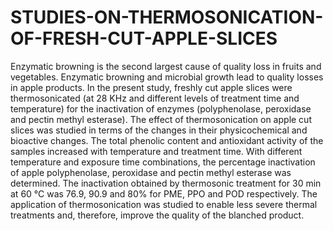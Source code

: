 # STUDIES-ON-THERMOSONICATION-OF-FRESH-CUT-APPLE-SLICES
Enzymatic browning is the second largest cause of quality loss in fruits and vegetables. Enzymatic browning and microbial growth lead to quality losses in apple products. In the present study, freshly cut apple slices were thermosonicated (at 28 KHz and different levels of treatment time and temperature) for the inactivation of enzymes (polyphenolase, peroxidase and pectin methyl esterase). The effect of thermosonication on apple cut slices was studied in terms of the changes in their physicochemical and bioactive changes. The total phenolic content and antioxidant activity of the samples increased with temperature and treatment time. With different temperature and exposure time combinations, the percentage inactivation of apple polyphenolase, peroxidase and pectin methyl esterase was determined. The inactivation obtained by thermosonic treatment for 30 min at 60 °C was 76.9, 90.9 and 80% for PME, PPO and POD respectively. The application of thermosonication was studied to enable less severe thermal treatments and, therefore, improve the quality of the blanched product.
